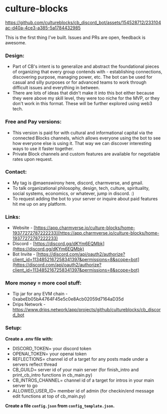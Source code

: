 # culture-blocks





https://github.com/cultureblocks/cb_discord_bot/assets/154528712/233104ac-d40a-4ce3-a385-5a1784432985



This is the first thing I've built. Issues and PRs are open, feedback is awesome.

### Design:

- Part of CB's intent is to generalize and abstract the foundational pieces of organizing that every group contends with - establishing connections, discovering purpose, managing power, etc. The bot can be used for casual and silly purposes or for advanced teams to work through difficult issues and everything in between.
- There are lots of ideas that didn't make it into this bot either because they were above my skill level, they were too niche for the MVP, or they don't work in this format. These will be further explored using web3 tech.

### Free and Pay versions:

- This version is paid for with cultural and informational capital via the connected Blocks channels, which allows everyone using the bot to see how everyone else is using it. That way we can discover interesting ways to use it faster together.
- Private Block channels and custom features are available for negotiable rates upon request.

### Contact:

- My tag is @maenswirony here, discord, charmverse, and gmail.
- To talk organizational philosophy, design, tech, culture, spirituality, social systems, economics, or whatever, jump in discord. :)
- To request adding the bot to your server or inquire about paid features hit me up on any platform.

### Links:

- Website - [https://app.charmverse.io/culture-blocks/home-19377272787222233](https://app.charmverse.io/culture-blocks/home-19377272787222233)
- Discord - [https://discord.gg/dKYm6EQMbk](https://discord.gg/dKYm6EQMbk)
- Bot Invite - [https://discord.com/api/oauth2/authorize?client_id=1134852167258341397&permissions=8&scope=bot](https://discord.com/api/oauth2/authorize?client_id=1134852167258341397&permissions=8&scope=bot)

### More money = more cool stuff:

- Tip jar for any EVM chain - 0xabeEb05bA4764F45e5c0e8Acb02059d7164aD35d
- Drips Network - https://www.drips.network/app/projects/github/cultureblocks/cb_discord_bot


### Setup:

**Create a .env file with:**
 - DISCORD_TOKEN= your discord token
 - OPENAI_TOKEN= your openai token
 - REFLECTIONS= channel id of a target for any posts made under a servers reflect thread
 - CB_GUILD= server id of your main server (for finish_intro and print_cb_intro functions in cb_main.py)
 - CB_INTROS_CHANNEL= channel id of a target for intros in your main server to go
 - ALLOWED_USER_ID= member id of admin (for checkin/end message edit functions at top of cb_main.py)


**Create a file `config.json` from `config_template.json`.**

